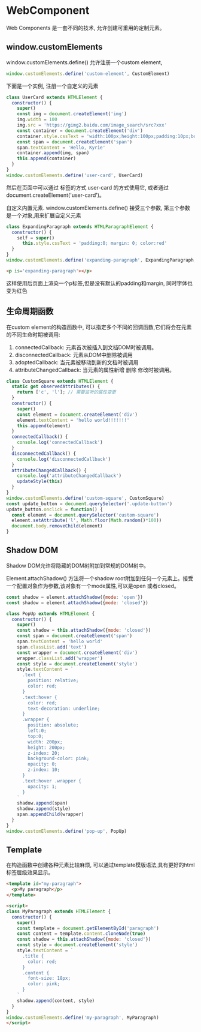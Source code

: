 # WebComponent

  Web Components 是一套不同的技术, 允许创建可重用的定制元素。

## window.customElements

  window.customElements.define() 允许注册一个custom element,
```js
window.customElements.define('custom-element', CustomElement)
```
  下面是一个实例, 注册一个自定义的元素
```js
class UserCard extends HTMLElement {
  constructor() {
    super()
    const img = document.createElement('img')
    img.width = 100
    img.src = 'https://gimg2.baidu.com/image_search/src?xxx'
    const container = document.createElement('div')
    container.style.cssText = 'width:100px;height:100px;padding:10px;border:1px solid #e8e8e8;'
    const span = document.createElement('span')
    span.textContent = 'Hello, Kyrie'
    container.append(img, span)
    this.append(container)
  }
}
window.customElements.define('user-card', UserCard)
```
  然后在页面中可以通过 标签的方式 user-card 的方式使用它, 或者通过document.createElement('user-card')。

  自定义内置元素.
  window.customElements.define() 接受三个参数, 第三个参数是一个对象,用来扩展自定义元素
```js
class ExpandingParagraph extends HTMLParagraphElement {
  constructor() {
    self = super()
      this.style.cssText = 'padding:0; margin: 0; color:red'
  }
}
window.customElements.define('expanding-paragraph', ExpandingParagraph, {extends: 'p'})
```
```html
<p is='expanding-paragraph'></p>
```
  这样使用后页面上渲染一个p标签,但是没有默认的padding和margin, 同时字体也变为红色

## 生命周期函数

  在custom element的构造函数中, 可以指定多个不同的回调函数,它们将会在元素的不同生命时期被调用:
1. connectedCallback: 元素首次被插入到文档DOM时被调用。
2. disconnectedCallback: 元素从DOM中删除被调用
3. adoptedCallback: 当元素被移动到新的文档时被调用
4. attributeChangedCallback: 当元素的属性新增 删除 修改时被调用。

```js
class CustomSquare extends HTMLElement {
  static get observedAttributes() {
    return ['c', 'l']; // 需要监听的属性变更
  }
  constructor() {
    super()
    const element = document.createElement('div')
    element.textContent = 'hello world!!!!!!!'
    this.append(element)
  }
  connectedCallback() {
    console.log('connectedCallback')
  }
  disconnectedCallback() {
    console.log('disconnectedCallback')
  }
  attributeChangedCallback() {
    console.log('attributeChangedCallback')
    updateStyle(this)
  }
}
window.customElements.define('custom-square', CustomSquare)
const update_button = document.querySelector('.update-button')
update_button.onclick = function() {
  const element = document.querySelector('custom-square')
  element.setAttribute('l', Math.floor(Math.random()*100))
  document.body.removeChild(element)
}
```
## Shadow DOM

  Shadow DOM允许将隐藏的DOM树附加到常规的DOM树中。

  Element.attachShadow() 方法将一个shadow root附加到任何一个元素上。接受一个配置对象作为参数,该对象有一个mode属性,可以是open
  或者closed。
```js
const shadow = element.attachShadow({mode: 'open'})
const shadow = element.attachShadow({mode: 'closed'})
```
```js
class PopUp extends HTMLElement {
  constructor() {
    super()
    const shadow = this.attachShadow({mode: 'closed'})
    const span = document.createElement('span')
    span.textContent = 'hello world'
    span.classList.add('text')
    const wrapper = document.createElement('div')
    wrapper.classList.add('wrapper')
    const style = document.createElement('style')
    style.textContent = `
      .text {
        position: relative;
        color: red;
      }
      .text:hover {
        color: red;
        text-decoration: underline;
      }
      .wrapper {
        position: absolute;
        left:0;
        top:0;
        width: 200px;
        height: 200px;
        z-index: 20;
        background-color: pink;
        opacity: 0;
        z-index: 10;
      }
      .text:hover .wrapper {
        opacity: 1;
      }
    `
    shadow.append(span)
    shadow.append(style)
    span.appendChild(wrapper)
  }
}
window.customElements.define('pop-up', PopUp)
```
## Template

  在构造函数中创建各种元素比较麻烦, 可以通过template模版语法,具有更好的html标签层级效果显示。
```html
<template id="my-paragraph">
  <p>My paragraph</p>
</template>

<script>
class MyParagraph extends HTMLElement {
  constructor() {
    super()
    const template = document.getElementById('paragraph')
    const content = template.content.cloneNode(true)
    const shadow = this.attachShadow({mode: 'closed'})
    const style = document.createElement('style')
    style.textContent = `
      .title {
        color: red;
      }
      .content {
        font-size: 18px;
        color: pink;
      }
    `
    shadow.append(content, style)
  }
}
window.customElements.define('my-paragraph', MyParagraph)
</script>
```
